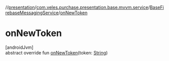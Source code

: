 //[presentation](../../../index.md)/[com.veles.purchase.presentation.base.mvvm.service](../index.md)/[BaseFirebaseMessagingService](index.md)/[onNewToken](on-new-token.md)

# onNewToken

[androidJvm]\
abstract override fun [onNewToken](on-new-token.md)(token: [String](https://kotlinlang.org/api/latest/jvm/stdlib/kotlin/-string/index.html))
